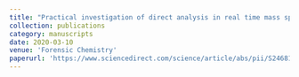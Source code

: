 ```yaml
---
title: "Practical investigation of direct analysis in real time mass spectrometry for fast screening of explosives"
collection: publications
category: manuscripts
date: 2020-03-10
venue: 'Forensic Chemistry'
paperurl: 'https://www.sciencedirect.com/science/article/abs/pii/S2468170920300217?via%3Dihub'
---
```


